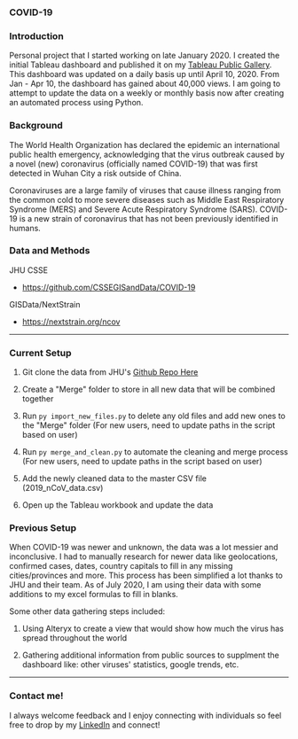 ### COVID-19

### Introduction

Personal project that I started working on late January 2020. I created the initial Tableau dashboard and published it on my [Tableau Public Gallery](https://public.tableau.com/profile/david.ly#!/vizhome/2019-nCoVGlobalCasesWuhan/Dashboard). This dashboard was updated on a daily basis up until April 10, 2020. From Jan - Apr 10, the dashboard has gained about 40,000 views. I am going to attempt to update the data on a weekly or monthly basis now after creating an automated process using Python. 

### Background

The World Health Organization has declared the epidemic an international public health emergency, acknowledging that the virus outbreak caused by a novel (new) coronavirus (officially named COVID-19) that was first detected in Wuhan City a risk outside of China.

Coronaviruses are a large family of viruses that cause illness ranging from the common cold to more severe diseases such as Middle East Respiratory Syndrome (MERS) and Severe Acute Respiratory Syndrome (SARS). COVID-19 is a new strain of coronavirus that has not been previously identified in humans.

### Data and Methods

JHU CSSE
- https://github.com/CSSEGISandData/COVID-19

GISData/NextStrain
- https://nextstrain.org/ncov

_____________________________________________________________________________________________

### Current Setup

1. Git clone the data from JHU's [Github Repo Here](https://github.com/CSSEGISandData/COVID-19)

2. Create a "Merge" folder to store in all new data that will be combined together

3. Run ```py import_new_files.py``` to delete any old files and add new ones to the "Merge" folder  (For new users, need to update paths in the script based on user)

4. Run ```py merge_and_clean.py``` to automate the cleaning and merge process  (For new users, need to update paths in the script based on user)

5. Add the newly cleaned data to the master CSV file (2019_nCoV_data.csv)

6. Open up the Tableau workbook and update the data

### Previous Setup

When COVID-19 was newer and unknown, the data was a lot messier and inconclusive. I had to manually research for newer data like geolocations, confirmed cases, dates, country capitals to fill in any missing cities/provinces and more. This process has been simplified a lot thanks to JHU and their team. As of July 2020, I am using their data with some additions to my excel formulas to fill in blanks. 

Some other data gathering steps included:

1. Using Alteryx to create a view that would show how much the virus has spread throughout the world

2. Gathering additional information from public sources to supplment the dashboard like: other viruses' statistics, google trends, etc.
_____________________________________________________________________________________________

### Contact me!

I always welcome feedback and I enjoy connecting with individuals so feel free to drop by my [LinkedIn](https://www.linkedin.com/in/davidtly) and connect!
